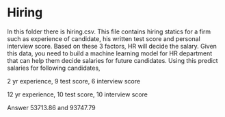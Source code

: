 # Hiring
In this folder there is hiring.csv. This file contains hiring statics for a firm such as experience of candidate, his written test score and personal interview score. Based on these 3 factors, HR will decide the salary. Given this data, you need to build a machine learning model for HR department that can help them decide salaries for future candidates. Using this predict salaries for following candidates,

2 yr experience, 9 test score, 6 interview score

12 yr experience, 10 test score, 10 interview score

Answer 53713.86 and 93747.79
